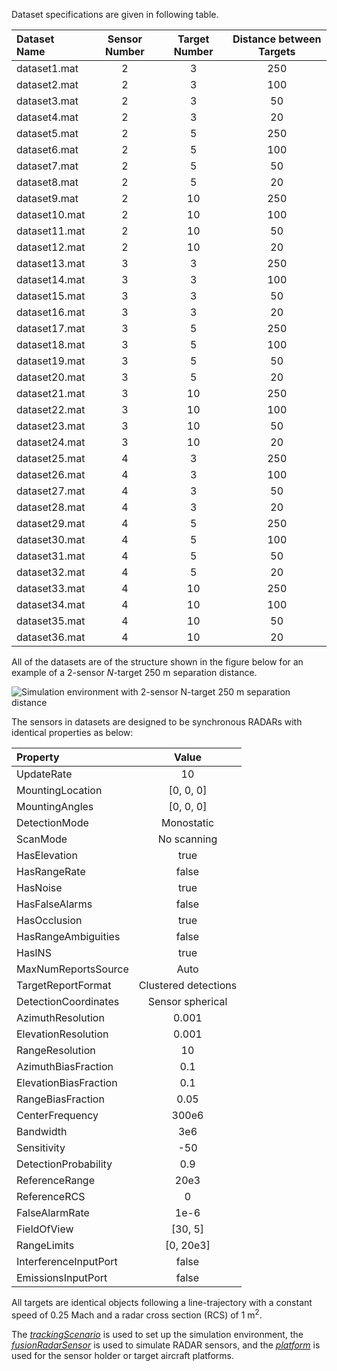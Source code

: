 Dataset specifications are given in following table.

| Dataset Name  | Sensor Number | Target Number | Distance between Targets |
| :------------ | :-----------: | :-----------: | :----------------------: |
| dataset1.mat  | 2             | 3             | 250                      |
| dataset2.mat  | 2             | 3             | 100                      |
| dataset3.mat  | 2             | 3             | 50                       |
| dataset4.mat  | 2             | 3             | 20                       |
| dataset5.mat  | 2             | 5             | 250                      |
| dataset6.mat  | 2             | 5             | 100                      |
| dataset7.mat  | 2             | 5             | 50                       |
| dataset8.mat  | 2             | 5             | 20                       |
| dataset9.mat  | 2             | 10            | 250                      |
| dataset10.mat | 2             | 10            | 100                      |
| dataset11.mat | 2             | 10            | 50                       |
| dataset12.mat | 2             | 10            | 20                       |
| dataset13.mat | 3             | 3             | 250                      |
| dataset14.mat | 3             | 3             | 100                      |
| dataset15.mat | 3             | 3             | 50                       |
| dataset16.mat | 3             | 3             | 20                       |
| dataset17.mat | 3             | 5             | 250                      |
| dataset18.mat | 3             | 5             | 100                      |
| dataset19.mat | 3             | 5             | 50                       |
| dataset20.mat | 3             | 5             | 20                       |
| dataset21.mat | 3             | 10            | 250                      |
| dataset22.mat | 3             | 10            | 100                      |
| dataset23.mat | 3             | 10            | 50                       |
| dataset24.mat | 3             | 10            | 20                       |
| dataset25.mat | 4             | 3             | 250                      |
| dataset26.mat | 4             | 3             | 100                      |
| dataset27.mat | 4             | 3             | 50                       |
| dataset28.mat | 4             | 3             | 20                       |
| dataset29.mat | 4             | 5             | 250                      |
| dataset30.mat | 4             | 5             | 100                      |
| dataset31.mat | 4             | 5             | 50                       |
| dataset32.mat | 4             | 5             | 20                       |
| dataset33.mat | 4             | 10            | 250                      |
| dataset34.mat | 4             | 10            | 100                      |
| dataset35.mat | 4             | 10            | 50                       |
| dataset36.mat | 4             | 10            | 20                       |

All of the datasets are of the structure shown in the figure below for an example of a $2$-sensor $N$-target $250$ m separation distance.

![Simulation environment with $2$-sensor $N$-target $250$ m separation distance](Figures/simulation_environment.jpg)

The sensors in datasets are designed to be synchronous RADARs with identical properties as below:

| Property              | Value                |
| :-------------------- | :------------------: |
| UpdateRate            | 10                   |
| MountingLocation      | [0, 0, 0]            |
| MountingAngles        | [0, 0, 0]            |
| DetectionMode         | Monostatic           |
| ScanMode              | No scanning          |
| HasElevation          | true                 |
| HasRangeRate          | false                |
| HasNoise              | true                 |
| HasFalseAlarms        | false                |
| HasOcclusion          | true                 |
| HasRangeAmbiguities   | false                |
| HasINS                | true                 |
| MaxNumReportsSource   | Auto                 |
| TargetReportFormat    | Clustered detections |
| DetectionCoordinates  | Sensor spherical     |
| AzimuthResolution     | 0.001                |
| ElevationResolution   | 0.001                |
| RangeResolution       | 10                   |
| AzimuthBiasFraction   | 0.1                  |
| ElevationBiasFraction | 0.1                  |
| RangeBiasFraction     | 0.05                 |
| CenterFrequency       | 300e6                |
| Bandwidth             | 3e6                  |
| Sensitivity           | -50                  |
| DetectionProbability  | 0.9                  |
| ReferenceRange        | 20e3                 |
| ReferenceRCS          | 0                    |
| FalseAlarmRate        | 1e-6                 |
| FieldOfView           | [30, 5]              |
| RangeLimits           | [0, 20e3]            |
| InterferenceInputPort | false                |
| EmissionsInputPort    | false                |

All targets are identical objects following a line-trajectory with a constant speed of $0.25$ Mach and a radar cross section (RCS) of $1$ $\text{m}^2$.

The [*trackingScenario*](https://www.mathworks.com/help/fusion/ref/trackingscenario.html) is used to set up the simulation environment, the [*fusionRadarSensor*](https://www.mathworks.com/help/fusion/ref/fusionradarsensor-system-object.html) is used to simulate RADAR sensors, and the [*platform*](https://www.mathworks.com/help/fusion/ref/platform.html) is used for the sensor holder or target aircraft platforms.
